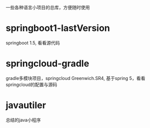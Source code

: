 

一些各种语言小项目的总库，方便随时使用

# springboot1-lastVersion
springboot 1.5, 看看源代码

# springcloud-gradle
gradle多模块项目，springcloud Greenwich.SR4, 基于spring 5，看看springcloud的配置与源码

# javautiler
总结的java小程序
